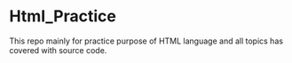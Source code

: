 # Html_Practice 
This repo mainly for practice purpose of HTML language and all topics has covered with source code.
